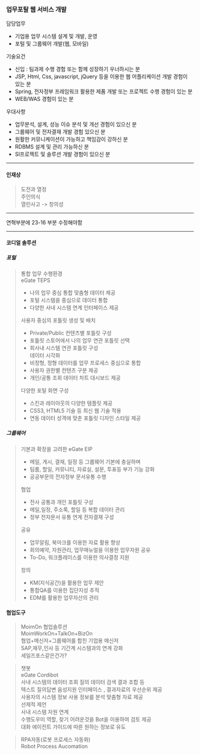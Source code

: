 ### 업무포탈 웹 서비스 개발
담당업무  
- 기업용 업무 시스템 설계 및 개발, 운영
- 포털 및 그룹웨어 개발(웹, 모바일)

기술요건  
- 신입 : 팀과제 수행 경험 또는 함께 성장하기 우너하시는 분  
- JSP, Html, Css, javascript, jQuery 등을 이용한 웹 어플리케이션 개발 경험이 있는 분  
- Spring, 전자정부 프레임워크 활용한 제품 개발 또는 프로젝트 수행 경험이 있는 분
- WEB/WAS 경험이 있는 분

우대사항
- 업무분석, 설계, 성능 이슈 분석 및 개선 경험이 있으신 분
- 그룹웨어 및 전자결재 개발 경험 있으신 분
- 원활한 커뮤니케이션이 가능하고 책임감이 강하신 분
- RDBMS 설계 및 관리 가능하신 분
- SI프로젝트 및 솔루션 개발 경험이 있으신 분

---

#### 인재상
> 도전과 열정  
> 주인의식  
> 열린사고 -> 창의성  


---

연혁부분에 23-16 부분 수정해야함

---
#### 코디얼 솔루션
##### 포털
> 통합 업무 수행환경  
> eGate TEPS  
> - 나의 업무 중심 통합 맞춤형 데이터 제공  
> - 포털 시스템을 중심으로 데이터 통합  
> - 다양한 사내 시스템 연계 인터페이스 제공  
>   
> 사용자 중심의 포틀릿 생성 및 배치  
> - Private/Public 컨텐츠별 포틀릿 구성  
> - 포틀릿 스토어에서 나의 업무 연관 포틀릿 선택  
> - 회사내 시스템 연관 포틀릿 구성  
> 데이터 시각화  
> - 비정형, 정형 데이터를 업무 프로세스 중심으로 통합  
> - 사용자 권한별 컨텐츠 구분 제공  
> - 개인/공통 조회 데이터 차트 대시보드 제공  
>
> 다양한 포털 화면 구성  
> - 스킨과 레이아웃의 다양한 템플릿 제공  
> - CSS3, HTML5 기술 등 최신 웹 기술 적용  
> - 연동 데이터 성격에 맞춘 포틀릿 디자인 스타일 제공  
>   

##### 그룹웨어
> 기본과 확장을 고려한 eGate EIP  
> - 메일, 게시, 결재, 일정 등 그룹웨어 기본에 충실하며  
> - 팀룸, 할일, 커뮤니티, 자료실, 설문, 투표등 부가 기능 강화  
> - 공공부문의 전자정부 문서유통 수행  
>
>  협업   
>  - 전사 공통과 개인 포틀릿 구성  
>  - 메일,일정, 주소록, 할일 등 복합 데이터 관리
>  - 정부 전자문서 유통 연계 전자결재 구성
>
>공유  
>- 업무알림, 북마크를 이용한 자료 활용 향상
>- 회의예약, 자원관리, 업무매뉴얼을 이용한 업무자원 공유
>- To-Do, 워크플레이스를 이용한 의사결정 지원
>
>창의
>- KM(지식공간)을 활용한 업무 제안
>- 통합QA를 이용한 집단지성 추적
>- EDM를 활용한 업무자산의 관리

#### 협업도구
> MoimOn 협업솔루션  
> MoimWorkOn+TalkOn+BizOn  
> 협업+메신저+그룹웨어를 합친 기업용 메신저  
> SAP,재무,인사 등 기간계 시스템과의 연계 강화  
> 세일즈포스같은건가?

> 챗봇  
> eGate Cordibot  
> 사내 시스템의 데이터 조회 질의 데이터 검색 결과 조합 등  
> 텍스트 질의답변 음성지원 인터페이스 , 결과자료의 우선순위 제공  
> 사용자의 시스템 정보 사용 정보를 분석 맞춤형 자료 제공  
> 선제적 제언  
> 사내 시스템 자원 연계  
> 수행도우미 역할, 찾기 어려운것을 Bot을 이용하여 검토 제공  
> 대화 에이전트 가이드에 따른 원하는 정보로 유도

>RPA자동(로봇 프로세스 자동화)  
>Robot Process Aucomation  